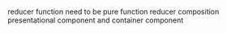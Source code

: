 

reducer function need to be pure function
reducer composition
    presentational component
    and
    container component